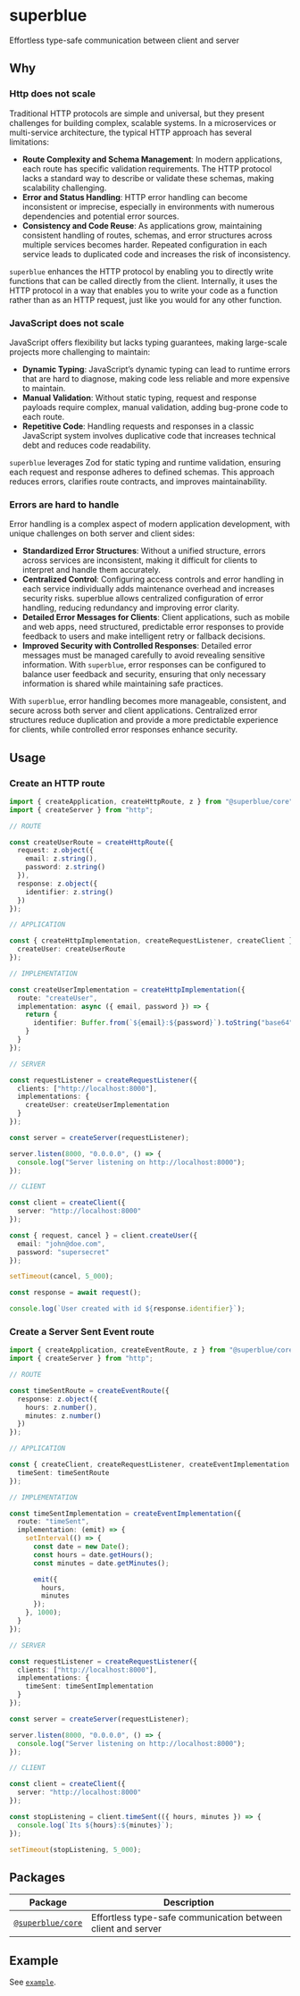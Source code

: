 # superblue

Effortless type-safe communication between client and server

## Why

### Http does not scale

Traditional HTTP protocols are simple and universal, but they present challenges for building complex, scalable systems. In a microservices or multi-service architecture, the typical HTTP approach has several limitations:

- **Route Complexity and Schema Management**: In modern applications, each route has specific validation requirements. The HTTP protocol lacks a standard way to describe or validate these schemas, making scalability challenging.
- **Error and Status Handling**: HTTP error handling can become inconsistent or imprecise, especially in environments with numerous dependencies and potential error sources.
- **Consistency and Code Reuse**: As applications grow, maintaining consistent handling of routes, schemas, and error structures across multiple services becomes harder. Repeated configuration in each service leads to duplicated code and increases the risk of inconsistency.

`superblue` enhances the HTTP protocol by enabling you to directly write functions that can be called directly from the client. Internally, it uses the HTTP protocol in a way that enables you to write your code as a function rather than as an HTTP request, just like you would for any other function.

### JavaScript does not scale

JavaScript offers flexibility but lacks typing guarantees, making large-scale projects more challenging to maintain:

- **Dynamic Typing**: JavaScript’s dynamic typing can lead to runtime errors that are hard to diagnose, making code less reliable and more expensive to maintain.
- **Manual Validation**: Without static typing, request and response payloads require complex, manual validation, adding bug-prone code to each route.
- **Repetitive Code**: Handling requests and responses in a classic JavaScript system involves duplicative code that increases technical debt and reduces code readability.

`superblue` leverages Zod for static typing and runtime validation, ensuring each request and response adheres to defined schemas. This approach reduces errors, clarifies route contracts, and improves maintainability.

### Errors are hard to handle

Error handling is a complex aspect of modern application development, with unique challenges on both server and client sides:

- **Standardized Error Structures**: Without a unified structure, errors across services are inconsistent, making it difficult for clients to interpret and handle them accurately.
- **Centralized Control**: Configuring access controls and error handling in each service individually adds maintenance overhead and increases security risks. superblue allows centralized configuration of error handling, reducing redundancy and improving error clarity.
- **Detailed Error Messages for Clients**: Client applications, such as mobile and web apps, need structured, predictable error responses to provide feedback to users and make intelligent retry or fallback decisions.
- **Improved Security with Controlled Responses**: Detailed error messages must be managed carefully to avoid revealing sensitive information. With `superblue`, error responses can be configured to balance user feedback and security, ensuring that only necessary information is shared while maintaining safe practices.

With `superblue`, error handling becomes more manageable, consistent, and secure across both server and client applications. Centralized error structures reduce duplication and provide a more predictable experience for clients, while controlled error responses enhance security.

## Usage

### Create an HTTP route

```typescript
import { createApplication, createHttpRoute, z } from "@superblue/core";
import { createServer } from "http";

// ROUTE

const createUserRoute = createHttpRoute({
  request: z.object({
    email: z.string(),
    password: z.string()
  }),
  response: z.object({
    identifier: z.string()
  })
});

// APPLICATION

const { createHttpImplementation, createRequestListener, createClient } = createApplication({
  createUser: createUserRoute
});

// IMPLEMENTATION

const createUserImplementation = createHttpImplementation({
  route: "createUser",
  implementation: async ({ email, password }) => {
    return {
      identifier: Buffer.from(`${email}:${password}`).toString("base64")
    }
  }
});

// SERVER

const requestListener = createRequestListener({
  clients: ["http://localhost:8000"],
  implementations: {
    createUser: createUserImplementation
  }
});

const server = createServer(requestListener);

server.listen(8000, "0.0.0.0", () => {
  console.log("Server listening on http://localhost:8000");
});

// CLIENT

const client = createClient({
  server: "http://localhost:8000"
});

const { request, cancel } = client.createUser({
  email: "john@doe.com",
  password: "supersecret"
});

setTimeout(cancel, 5_000);

const response = await request();

console.log(`User created with id ${response.identifier}`);
```

### Create a Server Sent Event route

```typescript
import { createApplication, createEventRoute, z } from "@superblue/core"
import { createServer } from "http";

// ROUTE

const timeSentRoute = createEventRoute({
  response: z.object({
    hours: z.number(),
    minutes: z.number()
  })
});

// APPLICATION

const { createClient, createRequestListener, createEventImplementation } = createApplication({
  timeSent: timeSentRoute
});

// IMPLEMENTATION

const timeSentImplementation = createEventImplementation({
  route: "timeSent",
  implementation: (emit) => {
    setInterval(() => {
      const date = new Date();
      const hours = date.getHours();
      const minutes = date.getMinutes();

      emit({
        hours,
        minutes
      });
    }, 1000);
  }
});

// SERVER

const requestListener = createRequestListener({
  clients: ["http://localhost:8000"],
  implementations: {
    timeSent: timeSentImplementation
  }
});

const server = createServer(requestListener);

server.listen(8000, "0.0.0.0", () => {
  console.log("Server listening on http://localhost:8000");
});

// CLIENT

const client = createClient({
  server: "http://localhost:8000"
});

const stopListening = client.timeSent(({ hours, minutes }) => {
  console.log(`Its ${hours}:${minutes}`);
});

setTimeout(stopListening, 5_000);
```

## Packages

Package | Description
---|---
[`@superblue/core`](./packages/core) | Effortless type-safe communication between client and server

## Example

See [`example`](./example).
